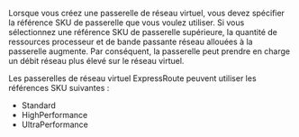 Lorsque vous créez une passerelle de réseau virtuel, vous devez spécifier la référence SKU de passerelle que vous voulez utiliser. Si vous sélectionnez une référence SKU de passerelle supérieure, la quantité de ressources processeur et de bande passante réseau allouées à la passerelle augmente. Par conséquent, la passerelle peut prendre en charge un débit réseau plus élevé sur le réseau virtuel. 

Les passerelles de réseau virtuel ExpressRoute peuvent utiliser les références SKU suivantes : 

* Standard
* HighPerformance
* UltraPerformance

